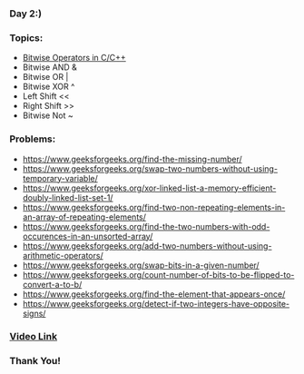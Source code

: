 ### Day 2:)

### Topics:

- [Bitwise Operators in C/C++](https://www.geeksforgeeks.org/bitwise-operators-in-c-cpp/)
- Bitwise AND &
- Bitwise OR |
- Bitwise XOR ^
- Left Shift <<
- Right Shift >>
- Bitwise Not ~

### Problems:

- https://www.geeksforgeeks.org/find-the-missing-number/
- https://www.geeksforgeeks.org/swap-two-numbers-without-using-temporary-variable/
- https://www.geeksforgeeks.org/xor-linked-list-a-memory-efficient-doubly-linked-list-set-1/
- https://www.geeksforgeeks.org/find-two-non-repeating-elements-in-an-array-of-repeating-elements/
- https://www.geeksforgeeks.org/find-the-two-numbers-with-odd-occurences-in-an-unsorted-array/
- https://www.geeksforgeeks.org/add-two-numbers-without-using-arithmetic-operators/
- https://www.geeksforgeeks.org/swap-bits-in-a-given-number/
- https://www.geeksforgeeks.org/count-number-of-bits-to-be-flipped-to-convert-a-to-b/
- https://www.geeksforgeeks.org/find-the-element-that-appears-once/
- https://www.geeksforgeeks.org/detect-if-two-integers-have-opposite-signs/

### [Video Link](https://youtu.be/PKwL9RizzHk)

### Thank You!
